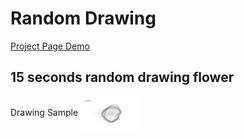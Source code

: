 # Random Drawing

[Project Page Demo](https://creativecodingart2210fall2019section2.github.io/creativeCodingGitHub/projectDemo/projectDemo/randomDrawing/randomDrawing.html)


## 15 seconds random drawing flower


Drawing Sample
<img align=center src=randomDrawing.png width=96>

<div align=left>
<p>   


